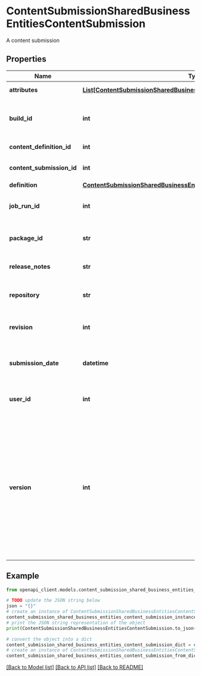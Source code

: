 # ContentSubmissionSharedBusinessEntitiesContentSubmission

A content submission

## Properties

Name | Type | Description | Notes
------------ | ------------- | ------------- | -------------
**attributes** | [**List[ContentSubmissionSharedBusinessEntitiesContentSubmissionAttribute]**](ContentSubmissionSharedBusinessEntitiesContentSubmissionAttribute.md) | Attributes of this ContentSubmission | [optional] 
**build_id** | **int** | ReadOnly. The ID of the Azure DevOps Build which will build the content package. | [optional] 
**content_definition_id** | **int** | The ID of the Content Definition. | [optional] 
**content_submission_id** | **int** | The ID of this Content Submission. | [optional] 
**definition** | [**ContentSubmissionSharedBusinessEntitiesContentDefinition**](ContentSubmissionSharedBusinessEntitiesContentDefinition.md) |  | [optional] 
**job_run_id** | **int** | ReadOnly. The ID of the JobRun which will build the content package. | [optional] 
**package_id** | **str** | The ID of package generated by this content submission. | [optional] 
**release_notes** | **str** | Release Notes for this ContentSubmission | [optional] 
**repository** | **str** | The SVN repository used as the source of this content submission | [optional] 
**revision** | **int** | The SVN revision used as the source of this content submission. | [optional] 
**submission_date** | **datetime** | Read Only. The UTC date and time the content submission was made. | [optional] 
**user_id** | **int** | Read Only. The ID of the user who submitted the content | [optional] 
**version** | **int** | Optional.  The version number assigned to this Content Submission and the resulting Package.              If not provided, version shall be 1 if it is the first content submission for the               ContentDefinitionID otherwise it shall be the highest content submission version for the              specified ContentDefinitionID incremented by 1. | [optional] 

## Example

```python
from openapi_client.models.content_submission_shared_business_entities_content_submission import ContentSubmissionSharedBusinessEntitiesContentSubmission

# TODO update the JSON string below
json = "{}"
# create an instance of ContentSubmissionSharedBusinessEntitiesContentSubmission from a JSON string
content_submission_shared_business_entities_content_submission_instance = ContentSubmissionSharedBusinessEntitiesContentSubmission.from_json(json)
# print the JSON string representation of the object
print(ContentSubmissionSharedBusinessEntitiesContentSubmission.to_json())

# convert the object into a dict
content_submission_shared_business_entities_content_submission_dict = content_submission_shared_business_entities_content_submission_instance.to_dict()
# create an instance of ContentSubmissionSharedBusinessEntitiesContentSubmission from a dict
content_submission_shared_business_entities_content_submission_from_dict = ContentSubmissionSharedBusinessEntitiesContentSubmission.from_dict(content_submission_shared_business_entities_content_submission_dict)
```
[[Back to Model list]](../README.md#documentation-for-models) [[Back to API list]](../README.md#documentation-for-api-endpoints) [[Back to README]](../README.md)


